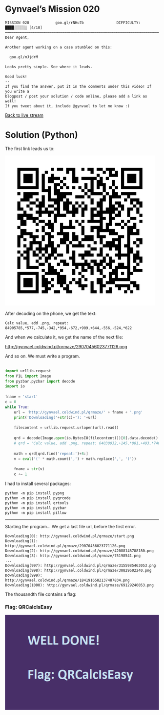 ﻿# Gynvael’s Mission 020


```
MISSION 020            goo.gl/rNHu7b               DIFFICULTY: ████░░░░░░ [4/10]
┅┅┅┅┅┅┅┅┅┅┅┅┅┅┅┅┅┅┅┅┅┅┅┅┅┅┅┅┅┅┅┅┅┅┅┅┅┅┅┅┅┅┅┅┅┅┅┅┅┅┅┅┅┅┅┅┅┅┅┅┅┅┅┅┅┅┅┅┅┅┅┅┅┅┅┅┅┅┅┅┅
Dear Agent,

Another agent working on a case stumbled on this:

  goo.gl/mJjdrM

Looks pretty simple. See where it leads.

Good luck!
--
If you find the answer, put it in the comments under this video! If you write a
blogpost / post your solution / code online, please add a link as well!
If you tweet about it, include @gynvael to let me know :)

```
[Back to live stream](https://youtu.be/PiBfI7wltM8?t=6640)

# Solution (Python)

The first link leads us to:

![chart](start.png)

After decoding on the phone, we get the text:

```
Calc value, add .png, repeat: 84905785,*577,-745,-342,*954,-672,+909,+644,-556,-524,*622
```


And when we calculate it, we get the name of the next file:

http://gynvael.coldwind.pl/qrmaze/29070456023771126.png

And so on. We must write a program.

``` python

import urllib.request
from PIL import Image
from pyzbar.pyzbar import decode
import io

fname = 'start'
c = 0
while True:
    url = 'http://gynvael.coldwind.pl/qrmaze/' + fname + '.png'
    print('Downloading('+str(c)+'): '+url)
    
    filecontent = urllib.request.urlopen(url).read()
    
    qrd = decode(Image.open(io.BytesIO(filecontent)))[0].data.decode()   
    # qrd = "Calc value, add .png, repeat: 64038932,+145,*881,+493,*746"
    
    math = qrd[qrd.find('repeat:')+8:]
    v = eval('(' * math.count(',') + math.replace(',', ')'))
    
    fname = str(v)
    c += 1

```
I had to install several packages:

```
python -m pip install pypng
python -m pip install pyqrcode
python -m pip install qrtools
python -m pip install pyzbar
python -m pip install pillow
```
_________________
Starting the program... We get a last file url, before the first error.

```
Downloading(0): http://gynvael.coldwind.pl/qrmaze/start.png
Downloading(1): http://gynvael.coldwind.pl/qrmaze/29070456023771126.png
Downloading(2): http://gynvael.coldwind.pl/qrmaze/42088146788180.png
Downloading(3): http://gynvael.coldwind.pl/qrmaze/75198541.png
...
Downloading(997): http://gynvael.coldwind.pl/qrmaze/3155985463053.png
Downloading(998): http://gynvael.coldwind.pl/qrmaze/30829602240.png
Downloading(999): http://gynvael.coldwind.pl/qrmaze/1841916582137487834.png
Downloading(1000): http://gynvael.coldwind.pl/qrmaze/69129246053.png
```

The thousandth file contains a flag:

### Flag: QRCalcIsEasy﻿

![chart](69129246053.png)

